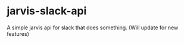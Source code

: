 # jarvis-slack-api
A simple jarvis api for slack that does something. (Will update for new features)
